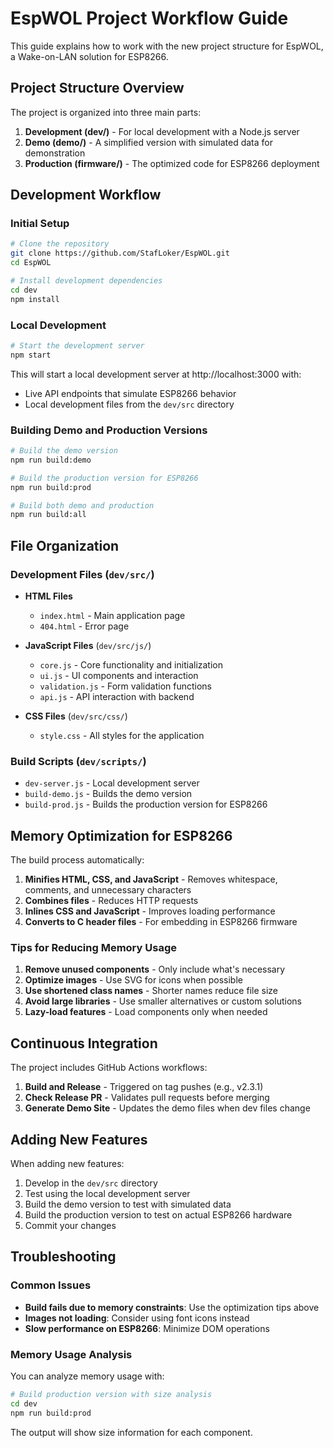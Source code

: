 # EspWOL Project Workflow Guide

This guide explains how to work with the new project structure for EspWOL, a Wake-on-LAN solution for ESP8266.

## Project Structure Overview

The project is organized into three main parts:

1. **Development (dev/)** - For local development with a Node.js server
2. **Demo (demo/)** - A simplified version with simulated data for demonstration
3. **Production (firmware/)** - The optimized code for ESP8266 deployment

## Development Workflow

### Initial Setup

```bash
# Clone the repository
git clone https://github.com/StafLoker/EspWOL.git
cd EspWOL

# Install development dependencies
cd dev
npm install
```

### Local Development

```bash
# Start the development server
npm start
```

This will start a local development server at http://localhost:3000 with:
- Live API endpoints that simulate ESP8266 behavior
- Local development files from the `dev/src` directory

### Building Demo and Production Versions

```bash
# Build the demo version
npm run build:demo

# Build the production version for ESP8266
npm run build:prod

# Build both demo and production
npm run build:all
```

## File Organization

### Development Files (`dev/src/`)

- **HTML Files**
  - `index.html` - Main application page
  - `404.html` - Error page

- **JavaScript Files** (`dev/src/js/`)
  - `core.js` - Core functionality and initialization
  - `ui.js` - UI components and interaction
  - `validation.js` - Form validation functions
  - `api.js` - API interaction with backend

- **CSS Files** (`dev/src/css/`)
  - `style.css` - All styles for the application

### Build Scripts (`dev/scripts/`)

- `dev-server.js` - Local development server
- `build-demo.js` - Builds the demo version
- `build-prod.js` - Builds the production version for ESP8266

## Memory Optimization for ESP8266

The build process automatically:

1. **Minifies HTML, CSS, and JavaScript** - Removes whitespace, comments, and unnecessary characters
2. **Combines files** - Reduces HTTP requests
3. **Inlines CSS and JavaScript** - Improves loading performance
4. **Converts to C header files** - For embedding in ESP8266 firmware

### Tips for Reducing Memory Usage

1. **Remove unused components** - Only include what's necessary
2. **Optimize images** - Use SVG for icons when possible
3. **Use shortened class names** - Shorter names reduce file size
4. **Avoid large libraries** - Use smaller alternatives or custom solutions
5. **Lazy-load features** - Load components only when needed

## Continuous Integration

The project includes GitHub Actions workflows:

1. **Build and Release** - Triggered on tag pushes (e.g., v2.3.1)
2. **Check Release PR** - Validates pull requests before merging
3. **Generate Demo Site** - Updates the demo files when dev files change

## Adding New Features

When adding new features:

1. Develop in the `dev/src` directory
2. Test using the local development server
3. Build the demo version to test with simulated data
4. Build the production version to test on actual ESP8266 hardware
5. Commit your changes

## Troubleshooting

### Common Issues

- **Build fails due to memory constraints**: Use the optimization tips above
- **Images not loading**: Consider using font icons instead
- **Slow performance on ESP8266**: Minimize DOM operations

### Memory Usage Analysis

You can analyze memory usage with:

```bash
# Build production version with size analysis
cd dev
npm run build:prod
```

The output will show size information for each component.